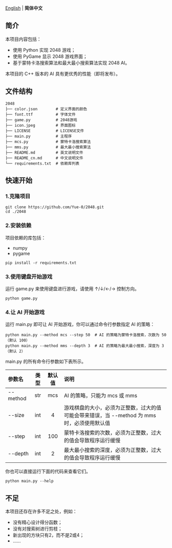 [English](README.md) | __简体中文__

## 简介

本项目内容包括：
* 使用 Python 实现 2048 游戏；
* 使用 PyGame 显示 2048 游戏界面；
* 基于蒙特卡洛搜索算法和最大最小搜索算法实现 2048 AI。

本项目的 C++ 版本的 AI 具有更优秀的性能（即将发布）。

## 文件结构

```
2048
├── color.json        # 定义界面的颜色
├── font.ttf          # 字体文件
├── game.py           # 2048游戏
├── icon.jpeg         # 界面图标
├── LICENSE           # LICENSE文件
├── main.py           # 主程序
├── mcs.py            # 蒙特卡洛搜索算法
├── mms.py            # 最大最小搜索算法
├── README.md         # 英文说明文件
├── README_cn.md      # 中文说明文件
└── requirements.txt  # 依赖库列表
```

## 快速开始

### 1.克隆项目

```shell
git clone https://github.com/Yue-0/2048.git
cd ./2048
```

### 2.安装依赖

项目依赖的库包括：
* numpy
* pygame

```shell
pip install -r requirements.txt
```

### 3.使用键盘开始游戏

运行 game.py 来使用键盘进行游戏，请使用 ↑/↓/←/→ 控制方向。

```shell
python game.py
```

### 4.让 AI 开始游戏

运行 main.py 即可让 AI 开始游戏，你可以通过命令行参数指定 AI 的策略：

```shell
python main.py --method mcs --step 50  # AI 的策略为蒙特卡洛搜索，次数为 50（默认 100）
python main.py --method mms --depth 3  # AI 的策略为最大最小搜索，深度为 3（默认 2）
```

main.py 的所有命令行参数如下表所示。

| 参数名      | 类型  | 默认值 | 说明                                                    |
|:---------|:---:|:---:|:------------------------------------------------------|
| --method | str | mcs | AI 的策略，只能为 mcs 或 mms                                  |
| --size   | int |  4  | 游戏棋盘的大小，必须为正整数，过大的值可能会带来错误，当 --method 为 mms 时，必须使用默认值 |
| --step   | int | 100 | 蒙特卡洛搜索的次数，必须为正整数，过大的值会导致程序运行缓慢                        |
| --depth  | int |  2  | 最大最小搜索的深度，必须为正整数，过大的值会导致程序运行缓慢                        |

你也可以直接运行下面的代码来查看它们。

```shell
python main.py --help
```

## 不足

本项目还存在许多不足之处，例如：
* 没有精心设计得分函数；
* 没有对搜索树进行剪枝；
* 新出现的方块只有2，而不是2或4；
* ……
